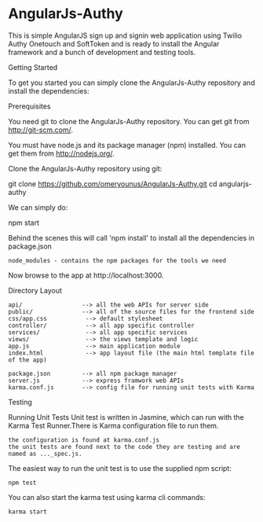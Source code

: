 # AngularJs-Authy
This is simple AngularJS sign up and signin web application using Twilio Authy Onetouch and SoftToken and is ready to install the Angular framework and a bunch of development and testing tools.

Getting Started

To get you started you can simply clone the AngularJs-Authy repository and install the dependencies:

Prerequisites

You need git to clone the AngularJs-Authy repository. You can get git from http://git-scm.com/.

You must have node.js and its package manager (npm) installed. You can get them from http://nodejs.org/.

Clone the AngularJs-Authy repository using git:

git clone https://github.com/omeryounus/AngularJs-Authy.git
cd angularjs-authy

We can simply do:

npm start

Behind the scenes this will call 'npm install' to install all the dependencies in package.json

    node_modules - contains the npm packages for the tools we need

Now browse to the app at http://localhost:3000.

Directory Layout

    api/                 --> all the web APIs for server side
    public/              --> all of the source files for the frontend side
    css/app.css           --> default stylesheet
    controller/           --> all app specific controller
    services/             --> all app specific services
    views/                --> the views template and logic
    app.js                --> main application module
    index.html            --> app layout file (the main html template file of the app)

    package.json         --> all npm package manager
    server.js            --> express framwork web APIs 
    karma.conf.js        --> config file for running unit tests with Karma

Testing

Running Unit Tests
Unit test is written in Jasmine, which can run with the Karma Test Runner.There is Karma configuration file to run them.

    the configuration is found at karma.conf.js
    the unit tests are found next to the code they are testing and are named as ..._spec.js.

The easiest way to run the unit test is to use the supplied npm script:

    npm test

You can also start the karma test using karma cli commands:

    karma start


